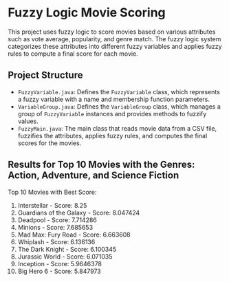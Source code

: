 # Fuzzy Logic Movie Scoring

This project uses fuzzy logic to score movies based on various attributes such as vote average, popularity, and genre match. The fuzzy logic system categorizes these attributes into different fuzzy variables and applies fuzzy rules to compute a final score for each movie.

## Project Structure

- `FuzzyVariable.java`: Defines the `FuzzyVariable` class, which represents a fuzzy variable with a name and membership function parameters.
- `VariableGroup.java`: Defines the `VariableGroup` class, which manages a group of `FuzzyVariable` instances and provides methods to fuzzify values.
- `FuzzyMain.java`: The main class that reads movie data from a CSV file, fuzzifies the attributes, applies fuzzy rules, and computes the final scores for the movies.

## Results for Top 10 Movies with the Genres: Action, Adventure, and Science Fiction

Top 10 Movies with Best Score:

1. Interstellar - Score: 8.25
2. Guardians of the Galaxy - Score: 8.047424
3. Deadpool - Score: 7.714286
4. Minions - Score: 7.685653
5. Mad Max: Fury Road - Score: 6.663608
6. Whiplash - Score: 6.136136
7. The Dark Knight - Score: 6.100345
8. Jurassic World - Score: 6.071035
9. Inception - Score: 5.9646378
10. Big Hero 6 - Score: 5.847973
